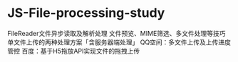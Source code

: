 # JS-File-processing-study
FileReader文件异步读取及解析处理  文件预览、MIME筛选、多文件处理等技巧  单文件上传的两种处理方案「含服务器端处理」  QQ空间：多文件上传及上传进度管控  百度：基于H5拖放API实现文件的拖拽上传
